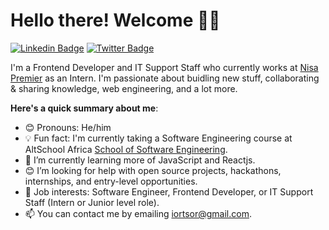 # Hello there! Welcome 👋🏾

[![Linkedin Badge](https://img.shields.io/badge/-brightiortsor-blue?style=for-the-badge&logo=Linkedin&logoColor=white&link=https://www.linkedin.com/in/brightiortsor)](https://www.linkedin.com/in/brightiortsor) [![Twitter Badge](https://img.shields.io/badge/-@TheFineUncle-1ca0f1?style=for-the-badge&logo=twitter&logoColor=white&link=https://twitter.com/TheFineUncle)](https://twitter.com/TheFineUncle)

I'm a Frontend Developer and IT Support Staff who currently works at [Nisa Premier](https://nisa.com.ng) as an Intern. I'm passionate about buidling new stuff, collaborating & sharing knowledge, web engineering, and a lot more.

**Here's a quick summary about me**:

- 😊 Pronouns: He/him
- 💡  Fun fact: I'm currently taking a Software Engineering course at AltSchool Africa [School of Software Engineering](https://altschoolafrica.com/schools/engineering).
- 🌱 I’m currently learning more of JavaScript and Reactjs.
- 😊 I’m looking for help with open source projects, hackathons, internships, and entry-level opportunities.
- 💼 Job interests: Software Engineer, Frontend Developer, or IT Support Staff (Intern or Junior level role).
- 📫 You can contact me by emailing iortsor@gmail.com.
